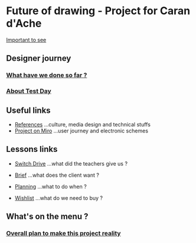 # Future of drawing - Project for Caran d'Ache

[Important to see](https://www.youtube.com/watch?v=dQw4w9WgXcQ)

## Designer journey

### [What have we done so far ?](/process/README.md)
### [About Test Day](/process/2023-12-14-testday/testday.md)

## Useful links

- [References](references/references.md) ...culture, media design and technical stuffs
- [Project on Miro](https://miro.com/app/board/uXjVNT7LWys=/?share_link_id=537963404648) ...user journey and electronic schemes

## Lessons links
- [Switch Drive](https://drive.switch.ch/index.php/s/83x2lqAuvwaNonM) ...what did the teachers give us ?
- [Brief](https://docs.google.com/document/d/1VKoXp-PmT5qXuNfn-LKc6YPwOwoJYS1H5w_JHSfqx4E/edit?usp=sharing) ...what does the client want ?
- [Planning](https://docs.google.com/spreadsheets/d/1DNj3_oX0Ylk0cCknxfrBinFD1PKgiu5psvVX0FJ8SFI/edit?usp=sharing) ...what to do when ?

- [Wishlist](https://docs.google.com/spreadsheets/d/1fxIhseh8twFBA1GmOUfJtagy6xdIwHaah2l-c_bbXds/edit?usp=sharing) ...what do we need to buy ?


## What's on the menu ?

### [Overall plan to make this project reality](/process/TO-DO.md) 